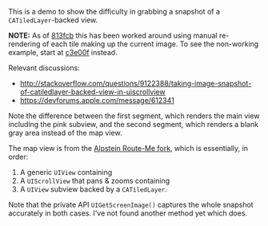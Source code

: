 This is a demo to show the difficulty in grabbing a snapshot of a `CATiledLayer`-backed view. 

**NOTE:** As of [813fcb](https://github.com/incanus/TiledLayerSnapTest/commit/813fcb68f537ac99bab2f517a1cb6af90356c87a) this has been worked around using manual re-rendering of each tile making up the current image. To see the non-working example, start at [c3e00f](c3e00f6b2c67581e149440fd5394f1c13ff133ca) instead. 


Relevant discussions: 

 * http://stackoverflow.com/questions/9122388/taking-image-snapshot-of-catiledlayer-backed-view-in-uiscrollview
 * https://devforums.apple.com/message/612341

Note the difference between the first segment, which renders the main view including the pink subview, and the second segment, which renders a blank gray area instead of the map view. 

The map view is from the [Alpstein Route-Me fork](https://github.com/Alpstein/route-me), which is essentially, in order: 

 1. A generic `UIView` containing
 1. A `UIScrollView` that pans & zooms containing
 1. A `UIView` subview backed by a `CATiledLayer`. 

Note that the private API `UIGetScreenImage()` captures the whole snapshot accurately in both cases. I've not found another method yet which does. 